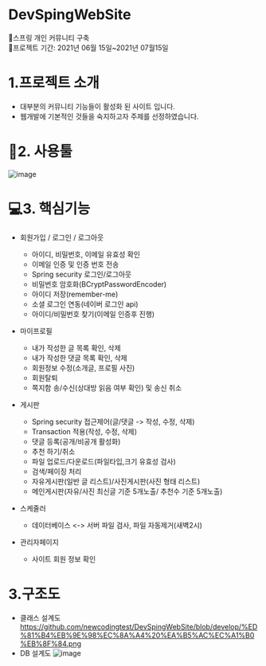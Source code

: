 # DevSpingWebSite
🚩스프링 개인 커뮤니티 구축<BR>
🚩프로젝트 기간: 2021년 06월 15일~2021년 07월15일

# 1.프로젝트 소개
* 대부분의 커뮤니티 기능들이 활성화 된 사이트 입니다.
* 웹개발에 기본적인 것들을 숙지하고자 주제를 선정하였습니다.

# 🔧2. 사용툴
  ![image](https://user-images.githubusercontent.com/57785267/127409268-51f15498-e6b5-4624-8d57-f0a7f20f91c3.png)
  
  
# 💻3. 핵심기능
* 회원가입 / 로그인 / 로그아웃
  - 아이디, 비밀번호, 이메일 유효성 확인
  - 이메일 인증 및 인증 번호 전송
  - Spring security 로그인/로그아웃
  - 비밀번호 암호화(BCryptPasswordEncoder)
  - 아이디 저장(remember-me)
  - 소셜 로그인 연동(네이버 로그인 api)
  - 아이디/비밀번호 찾기(이메일 인증후 진행)
 
 * 마이프로필
   - 내가 작성한 글 목록 확인, 삭제
   - 내가 작성한 댓글 목록 확인, 삭제
   - 회원정보 수정(소개글, 프로필 사진)
   - 회원탈퇴
   - 쪽지함 송/수신(상대방 읽음 여부 확인) 및 송신 취소
  
 * 게시판
    - Spring security 접근제어(글/댓글 -> 작성, 수정, 삭제)
    - Transaction 적용(작성, 수정, 삭제)
    - 댓글 등록(공개/비공개 활성화)
    - 추천 하기/취소
    - 파일 업로드/다운로드(파일타입,크기 유효성 검사)
    - 검색/페이징 처리
    - 자유게시판(일반 글 리스트)/사진게시판(사진 형태 리스트)
    - 메인게시판(자유/사진 최신글 기준 5개노출/ 추천수 기준 5개노출)

 * 스케줄러
   - 데이터베이스 <-> 서버 파일 검사, 파일 자동제거(새벽2시)
  
 * 관리자페이지 
   - 사이트 회원 정보 확인
  
 # 3.구조도
   * 클래스 설계도
  https://github.com/newcodingtest/DevSpingWebSite/blob/develop/%ED%81%B4%EB%9E%98%EC%8A%A4%20%EA%B5%AC%EC%A1%B0%EB%8F%84.png
   * DB 설계도
  ![image](https://user-images.githubusercontent.com/57785267/127409459-bca53d12-766c-48d2-9e13-2125dff0e4e0.png)

